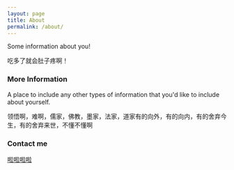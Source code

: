 ```yaml
---
layout: page
title: About
permalink: /about/
---
```


Some information about you!

吃多了就会肚子疼啊！

### More Information

A place to include any other types of information that you'd like to include about yourself.

领悟啊，难啊，儒家，佛教，墨家，法家，道家有的向外，有的向内，有的舍弃今生，有的舍弃来世，不懂不懂啊

### Contact me

[啦啦啦啦](mailto:miaomiaomi@outlook.com)
